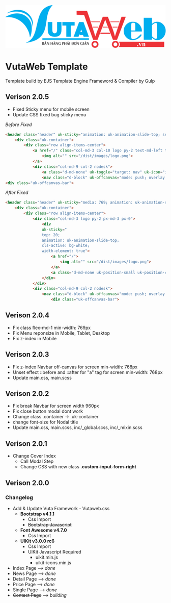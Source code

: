 <center>

[![Vutaweb.Vn](./dist/images/logo.png)](https://vutaweb.vn)

</center>

# VutaWeb Template
Template build by EJS Template Engine Frameword & Compiler by Gulp

## Verison 2.0.5
- Fixed Sticky menu for mobile screen
- Update CSS fixed bug sticky menu

*Before Fixed*
```html
<header class="header" uk-sticky="animation: uk-animation-slide-top; sel-target: .sologan; cls-active: header-fixed shadow; top: 20">
    <div class="uk-container">
        <div class="row align-items-center">
            <a href="/" class="col-md-3 col-10 logo py-2 text-md-left text-center">
                <img alt="" src="/dist/images/logo.png">
            </a>
            <div class="col-md-9 col-2 nodesk">
                <a class="d-md-none" uk-toggle="target: nav" uk-icon="icon: grid; ratio: 1.5"></a>
                <nav class="d-block" uk-offcanvas="mode: push; overlay: true">
<div class="uk-offcanvas-bar">
```

*After Fixed*
```html
<header class="header" uk-sticky="media: 769; animation: uk-animation-slide-top; sel-target: .sologan; cls-active: header-fixed shadow; top: 20">
    <div class="uk-container">
        <div class="row align-items-center">
            <div class="col-md-3 logo py-2 px-md-3 px-0">
                <div
                uk-sticky="
                top: 20; 
                animation: uk-animation-slide-top; 
                cls-active: bg-white;
                width-element: true">
                    <a href="/">
                        <img alt="" src="/dist/images/logo.png">
                    </a>
                    <a class="d-md-none uk-position-small uk-position-center-right" uk-toggle="target: nav" uk-icon="icon: grid; ratio: 1.5"></a>
                </div>
            </div>
            <div class="col-md-9 col-2 nodesk">
                <nav class="d-block" uk-offcanvas="mode: push; overlay: true">
                    <div class="uk-offcanvas-bar">
```

## Verison 2.0.4
- Fix class flex-md-1 min-width: 769px
- Fix Menu reponsize in Mobile, Tablet, Desktop
- Fix z-index in Mobile

## Verison 2.0.3
- Fix z-index Navbar off-canvas for screen min-width: 768px
- Unset effect ::before and ::after for "a" tag for screen min-width: 768px
- Update main.css, main.scss 

## Verison 2.0.2
- Fix break Navbar for screen width 960px
- Fix close button modal dont work
- Change class .container -> .uk-container
- change font-size for Nodal title
- Update main.css, main.scss, inc/_global.scss, inc/_mixin.scss

## Verison 2.0.1
- Change Cover Index
    - Call Modal Step
    - Change CSS with new class **.custom-input-form-right**

## Verison 2.0.0
### Changelog
- Add & Update Vuta Framework - Vutaweb.css
    - **Bootstrap v4.1.1**
        - Css Import
        - ~~Bootstrap Javascript~~
    - **Font Awesome v4.7.0**
        - Css Import
    - **UIKit v3.0.0 rc6**
        - Css Import
        - UIKit Javascript Required
            - uikit.min.js
            - uikit-icons.min.js
- Index Page  --> *done*
- News Page --> *done*
- Detail Page --> *done*
- Price Page --> *done*
- Single Page --> *done*
- ~~Contact Page~~ --> *building*
